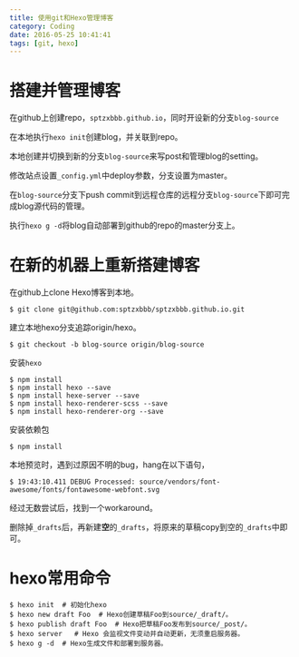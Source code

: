 ```yaml
---
title: 使用git和Hexo管理博客
category: Coding 
date: 2016-05-25 10:41:41
tags: [git, hexo]
---
```


# 搭建并管理博客

在github上创建repo，`sptzxbbb.github.io`，同时开设新的分支`blog-source`

在本地执行`hexo init`创建blog，并关联到repo。

本地创建并切换到新的分支`blog-source`来写post和管理blog的setting。

修改站点设置`_config.yml`中deploy参数，分支设置为master。

在`blog-source`分支下push commit到远程仓库的远程分支`blog-source`下即可完成blog源代码的管理。

执行`hexo g -d`将blog自动部署到github的repo的master分支上。

<!--more-->
    

# 在新的机器上重新搭建博客

在github上clone Hexo博客到本地。

```
$ git clone git@github.com:sptzxbbb/sptzxbbb.github.io.git
```

建立本地hexo分支追踪origin/hexo。

```
$ git checkout -b blog-source origin/blog-source
```

安装`hexo`

```
$ npm install
$ npm install hexo --save
$ npm install hexe-server --save
$ npm install hexo-renderer-scss --save
$ npm install hexo-renderer-org --save
```

安装依赖包
```
$ npm install 
```

本地预览时，遇到过原因不明的bug，hang在以下语句，

```
$ 19:43:10.411 DEBUG Processed: source/vendors/font-awesome/fonts/fontawesome-webfont.svg
```

经过无数尝试后，找到一个workaround。

删除掉`_drafts`后，再新建**空**的`_drafts`，将原来的草稿copy到空的`_drafts`中即可。

# hexo常用命令

```
$ hexo init  # 初始化hexo
$ hexo new draft Foo  # Hexo创建草稿Foo到source/_draft/。
$ hexo publish draft Foo  # Hexo把草稿Foo发布到source/_post/。
$ hexo server   # Hexo 会监视文件变动并自动更新，无须重启服务器。
$ hexo g -d  # Hexo生成文件和部署到服务器。
```

